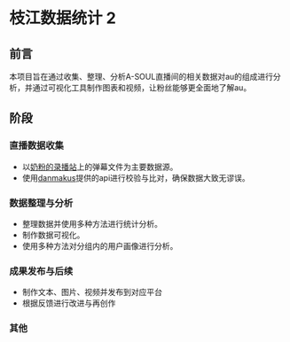 # 枝江数据统计 2
## 前言
本项目旨在通过收集、整理、分析A-SOUL直播间的相关数据对au的组成进行分析，并通过可视化工具制作图表和视频，让粉丝能够更全面地了解au。
## 阶段
### 直播数据收集
- 以[奶粉的录播站](https://r.koif.uk/)上的弹幕文件为主要数据源。
- 使用[danmakus](https://danmakus.com/)提供的api进行校验与比对，确保数据大致无谬误。
### 数据整理与分析
- 整理数据并使用多种方法进行统计分析。
- 制作数据可视化。
- 使用多种方法对分组内的用户画像进行分析。
### 成果发布与后续
- 制作文本、图片、视频并发布到对应平台
- 根据反馈进行改进与再创作
### 其他